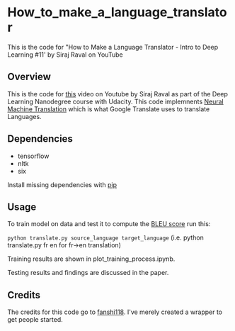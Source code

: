 # How_to_make_a_language_translator
This is the code for "How to Make a Language Translator - Intro to Deep Learning #11' by Siraj Raval on YouTube

## Overview

This is the code for [this](https://youtu.be/nRBnh4qbPHI) video on Youtube by Siraj Raval as part of the Deep Learning Nanodegree course with Udacity. This code implemnents [Neural Machine Translation](https://github.com/neubig/nmt-tips) which is what Google Translate uses to translate Languages.

## Dependencies

* tensorflow
* nltk 
* six

Install missing dependencies with [pip](https://pip.pypa.io/en/stable/)


## Usage

To train model on data and test it to compute the [BLEU score](https://en.wikipedia.org/wiki/BLEU) run this:

``python translate.py source_language target_language`` (i.e. python translate.py fr en for fr->en translation)

Training results are shown in plot_training_process.ipynb.

Testing results and findings are discussed in the paper.

## Credits

The credits for this code go to [fanshi118](https://github.com/fanshi118/NLP_NMT_Project). I've merely created a wrapper to get people started.
